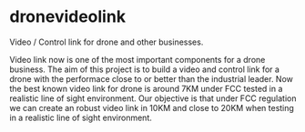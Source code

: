 # dronevideolink
Video / Control link for drone and other businesses.

Video link now is one of the most important components for a drone business. The aim of this project is to build a video and control link for a drone with the performace close to or better than the industrial leader. Now the best known video link for drone is around 7KM under FCC tested in a realistic line of sight environment. Our objective is that under FCC regulation we can create an robust video link in 10KM and close to 20KM when testing in a realistic line of sight environment.
